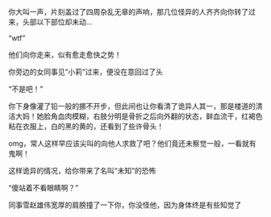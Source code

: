 你大叫一声，片刻盖过了四周杂乱无章的声响，那几位怪异的人齐齐向你转了过来，头部以下部位却未动...

“wtf”

他们向你走来，似有愈走愈快之势！

你旁边的女同事见“小莉”过来，便没在意回过了头

“不是吧！”

你下身像灌了铅一般的挪不开步，但此间也让你看清了诡异人其一，那是楼道的清洁大妈！她脸角血肉模糊，右肢分明是骨折之后向外翻的状态，鲜血流干，红褐色粘在衣服上，白的黑的黄的，还看到了些许骨头！

omg，常人这样早应该尖叫的向他人求救了吧？他们竟还未察觉一般，一看就有鬼啊！

这样诡异的情况，给你带来了名叫“未知”的恐怖

“傻站着不看眼睛啊？”

同事雪赵雄伟宽厚的肩膀撞了一下你，你没怪他，因为身体终是有些知觉了

